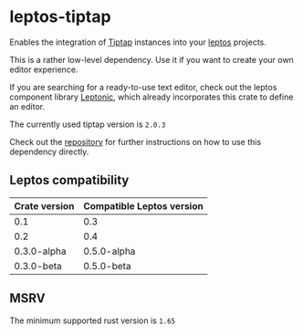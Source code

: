 # leptos-tiptap

Enables the integration of [Tiptap](https://tiptap.dev/) instances into your [leptos](https://leptos.dev/) projects.

This is a rather low-level dependency. Use it if you want to create your own editor experience.

If you are searching for a ready-to-use text editor, check out the leptos component
library [Leptonic](https://leptonic.dev/), which already incorporates this crate to define an editor.

The currently used tiptap version is `2.0.3`

Check out the [repository](https://github.com/lpotthast/leptos-tiptap) for further instructions on how to use this
dependency directly.

## Leptos compatibility

| Crate version | Compatible Leptos version |
|---------------|---------------------------|
| 0.1           | 0.3                       |
| 0.2           | 0.4                       |
| 0.3.0-alpha   | 0.5.0-alpha               |
| 0.3.0-beta    | 0.5.0-beta                |

## MSRV

The minimum supported rust version is `1.65`
